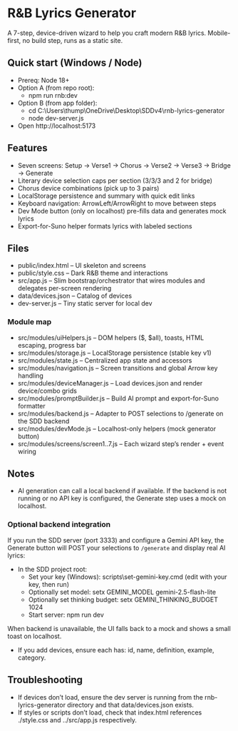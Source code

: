 # R&B Lyrics Generator

A 7-step, device-driven wizard to help you craft modern R&B lyrics. Mobile-first, no build step, runs as a static site.

## Quick start (Windows / Node)

- Prereq: Node 18+
- Option A (from repo root):
  - npm run rnb:dev
- Option B (from app folder):
  - cd C:\\Users\\thump\\OneDrive\\Desktop\\SDDv4\\rnb-lyrics-generator
  - node dev-server.js
- Open http://localhost:5173

## Features

- Seven screens: Setup → Verse1 → Chorus → Verse2 → Verse3 → Bridge → Generate
- Literary device selection caps per section (3/3/3 and 2 for bridge)
- Chorus device combinations (pick up to 3 pairs)
- LocalStorage persistence and summary with quick edit links
- Keyboard navigation: ArrowLeft/ArrowRight to move between steps
- Dev Mode button (only on localhost) pre-fills data and generates mock lyrics
- Export-for-Suno helper formats lyrics with labeled sections

## Files

- public/index.html – UI skeleton and screens
- public/style.css – Dark R&B theme and interactions
- src/app.js – Slim bootstrap/orchestrator that wires modules and delegates per-screen rendering
- data/devices.json – Catalog of devices
- dev-server.js – Tiny static server for local dev

### Module map

- src/modules/uiHelpers.js – DOM helpers ($, $all), toasts, HTML escaping, progress bar
- src/modules/storage.js – LocalStorage persistence (stable key v1)
- src/modules/state.js – Centralized app state and accessors
- src/modules/navigation.js – Screen transitions and global Arrow key handling
- src/modules/deviceManager.js – Load devices.json and render device/combo grids
- src/modules/promptBuilder.js – Build AI prompt and export-for-Suno formatter
- src/modules/backend.js – Adapter to POST selections to /generate on the SDD backend
- src/modules/devMode.js – Localhost-only helpers (mock generator button)
- src/modules/screens/screen1..7.js – Each wizard step’s render + event wiring

## Notes

- AI generation can call a local backend if available. If the backend is not running or no API key is configured, the Generate step uses a mock on localhost.

### Optional backend integration

If you run the SDD server (port 3333) and configure a Gemini API key, the Generate button will POST your selections to `/generate` and display real AI lyrics:

- In the SDD project root:
  - Set your key (Windows): scripts\\set-gemini-key.cmd (edit with your key, then run)
  - Optionally set model: setx GEMINI_MODEL gemini-2.5-flash-lite
  - Optionally set thinking budget: setx GEMINI_THINKING_BUDGET 1024
  - Start server: npm run dev

When backend is unavailable, the UI falls back to a mock and shows a small toast on localhost.
- If you add devices, ensure each has: id, name, definition, example, category.

## Troubleshooting

- If devices don’t load, ensure the dev server is running from the rnb-lyrics-generator directory and that data/devices.json exists.
- If styles or scripts don’t load, check that index.html references ./style.css and ../src/app.js respectively.
